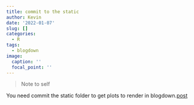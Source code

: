 ```yaml
---
title: commit to the static
author: Kevin
date: '2022-01-07'
slug: []
categories:
  - R
tags:
  - blogdown
image:
  caption: ''
  focal_point: ''
---
```


> Note to self

You need commit the static folder to get plots to render in blogdown.[post](https://stackoverflow.com/questions/46334045/blogdown-ghostwriter-doesnt-render-rmarkdown-plot-on-netlify#46334909)